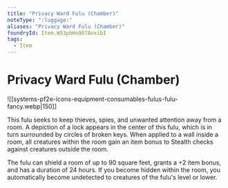 ```yaml
---
title: "Privacy Ward Fulu (Chamber)"
noteType: ":luggage:"
aliases: "Privacy Ward Fulu (Chamber)"
foundryId: Item.W53pbHo807AnxibI
tags:
  - Item
---
```


# Privacy Ward Fulu (Chamber)
![[systems-pf2e-icons-equipment-consumables-fulus-fulu-fancy.webp|150]]

This fulu seeks to keep thieves, spies, and unwanted attention away from a room. A depiction of a lock appears in the center of this fulu, which is in turn surrounded by circles of broken keys. When applied to a wall inside a room, all creatures within the room gain an item bonus to Stealth checks against creatures outside the room.

The fulu can shield a room of up to 90 square feet, grants a +2 item bonus, and has a duration of 24 hours. If you become hidden within the room, you automatically become undetected to creatures of the fulu's level or lower.

